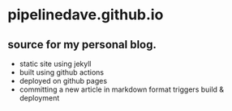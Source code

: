 # pipelinedave.github.io

## source for my personal blog.

- static site using jekyll
- built using github actions
- deployed on github pages
- committing a new article in markdown format triggers build & deployment
